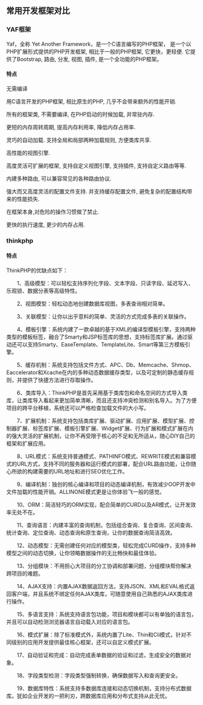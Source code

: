 ## 常用开发框架对比

### YAF框架

Yaf，全称 Yet Another Framework，是一个C语言编写的PHP框架， 是一个以PHP扩展形式提供的PHP开发框架, 相比于一般的PHP框架, 它更快，更轻便. 它提供了Bootstrap, 路由, 分发, 视图, 插件, 是一个全功能的PHP框架。

#### 特点

无需编译

用C语言开发的PHP框架, 相比原生的PHP, 几乎不会带来额外的性能开销.

所有的框架类, 不需要编译, 在PHP启动的时候加载, 并常驻内存.

更短的内存周转周期, 提高内存利用率, 降低内存占用率.

灵巧的自动加载. 支持全局和局部两种加载规则, 方便类库共享.

高性能的视图引擎.

高度灵活可扩展的框架, 支持自定义视图引擎, 支持插件, 支持自定义路由等等.

内建多种路由, 可以兼容常见的各种路由协议.

强大而又高度灵活的配置文件支持. 并支持缓存配置文件, 避免复杂的配置结构带来的性能损失.

在框架本身,对危险的操作习惯做了禁止.

更快的执行速度, 更少的内存占用.


### thinkphp

#### 特点

ThinkPHP的优缺点如下：

　　1、高级模型：可以轻松支持序列化字段、文本字段、只读字段、延迟写入、乐观锁、数据分表等高级特性。

　　2、视图模型：轻松动态地创建数据库视图，多表查询相对简单。

　　3、关联模型：让你以出乎意料的简单、灵活的方式完成多表的关联操作。

　　4、模板引擎：系统内建了一款卓越的基于XML的编译型模板引擎，支持两种类型的模板标签，融合了Smarty和JSP标签库的思想，支持标签库扩展。通过驱动还可以支持Smarty、EaseTemplate、TemplateLite、Smart等第三方模板引擎。

　　5、缓存机制：系统支持包括文件方式、APC、Db、Memcache、Shmop、Eaccelerator和Xcache在内的多种动态数据缓存类型，以及可定制的静态缓存规则，并提供了快捷方法进行存取操作。

　　6、类库导入：ThinkPHP是首先采用基于类库包和命名空间的方式导入类库，让类库导入看起来更加简单清晰，而且还支持冲突检测和别名导入。为了方便项目的跨平台移植，系统还可以严格检查加载文件的大小写。

　　7、扩展机制：系统支持包括类库扩展、驱动扩展、应用扩展、模型扩展、控制器扩展、标签库扩展、模板引擎扩展、Widget扩展、行为扩展和模式扩展在内的强大灵活的扩展机制，让你不再受限于核心的不足和无所适从，随心DIY自己的框架和扩展应用。

　　8、URL模式：系统支持普通模式、PATHINFO模式、REWRITE模式和兼容模式的URL方式，支持不同的服务器和运行模式的部署，配合URL路由功能，让你随心所欲的构建需要的URL地址和进行SEO优化工作。

　　9、编译机制：独创的核心编译和项目的动态编译机制，有效减少OOP开发中文件加载的性能开销。ALLINONE模式更是让你体验飞一般的感觉。

　　10、ORM：简洁轻巧的ORM实现，配合简单的CURD以及AR模式，让开发效率无处不在。

　　11、查询语言：内建丰富的查询机制，包括组合查询、复合查询、区间查询、统计查询、定位查询、动态查询和原生查询，让你的数据查询简洁高效。

　　12、动态模型：无需创建任何对应的模型类，轻松完成CURD操作，支持多种模型之间的动态切换，让你领略数据操作的无比畅快和最佳体验。

　　13、分组模块：不用担心大项目的分工协调和部署问题，分组模块帮你解决跨项目的难题。

　　14、AJAX支持：内置AJAX数据返回方法，支持JSON、XML和EVAL格式返回客户端，并且系统不绑定任何AJAX类库，可随意使用自己熟悉的AJAX类库进行操作。

　　15、多语言支持：系统支持语言包功能，项目和模块都可以有单独的语言包，并且可以自动检测浏览器语言自动载入对应的语言包。

　　16、模式扩展：除了标准模式外，系统内置了Lite、Thin和Cli模式，针对不同级别的应用开发提供最佳核心框架，还可以自定义模式扩展。

　　17、自动验证和完成：自动完成表单数据的验证和过滤，生成安全的数据对象。

　　18、字段类型检测：字段类型强制转换，确保数据写入和查询更安全。

　　19、数据库特性：系统支持多数据库连接和动态切换机制，支持分布式数据库。犹如企业开发的一把利刃，跨数据库应用和分布式支持从此无忧。